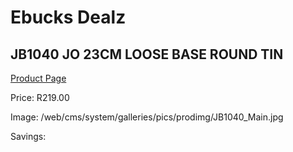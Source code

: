 
# Ebucks Dealz
## JB1040 JO 23CM LOOSE BASE ROUND TIN
[Product Page](https://www.ebucks.com/web/shop/productSelected.do?prodId=1135598442&catId=714962196)

Price: R219.00

Image: /web/cms/system/galleries/pics/prodimg/JB1040_Main.jpg

Savings: 


	